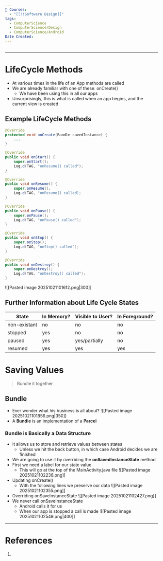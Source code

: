 ```yaml
---
📕 Courses:
  - "[[!!Software Design]]"
tags:
  - ComputerScience
  - ComputerScience/Design
  - ComputerScience/Android
Date Created:
---
```

```table-of-contents
```
---
# LifeCycle Methods
- At various times in the life of an App methods are called
- We are already familiar with one of these: onCreate()
	- We have been using this in all our apps
- Unsurprisingly, this is what is called when an app begins, and the current view is created
## Example LifeCycle Methods
```java
@Override
protected void onCreate(Bundle savedInstance) {
	...
}

@Override
public void onStart() {
	super.onStart();
	Log.d(TAG, "onResume() called");
}

@Override
public void onResume() {
	super.onResume();
	Log.d(TAG, "onResume() called);
}

@Override
public void onPause() {
	super.onPause();
	Log.d(TAG, "onPause() called");
}

@Override
public void onStop() {
	super.onStop();
	Log.d(TAG, "onStop() called");
}

@Override
public void onDestroy() {
	super.onDestroy();
	Log.d(TAG, "onDestroy() called");
}
```
![[Pasted image 20251021101612.png|300]]
## Further Information about Life Cycle States

| **State**    | **In Memory?** | **Visible to User?** | **In Foreground?** |
| ------------ | -------------- | -------------------- | ------------------ |
| non-existant | no             | no                   | no                 |
| stopped      | yes            | no                   | no                 |
| paused       | yes            | yes/partially        | no                 |
| resumed      | yes            | yes                  | yes                |

# Saving Values
> Bundle it together
## Bundle
- Ever wonder what his business is all about?
![[Pasted image 20251021101859.png|350]]
- A **Bundle** is an implementation of a **Parcel**
### Bundle is Basically a Data Structure
- It allows us to store and retrieve values between states
	- Unless we hit the back button, in which case Android decides we are finished
- We are going to use it by overriding the **onSavedInstanceState** method
- First we need a label for our state value
	- This will go at the top of the MainActivity.java file
![[Pasted image 20251021102236.png]]
- Updating onCreate()
	- With the following lines we preserve our data
![[Pasted image 20251021102355.png]]
- Overriding onSaveInstanceState
![[Pasted image 20251021102427.png]]
- We never call onSaveInstanceState
	- Android calls it for us
	- When our app is stopped a call is made
![[Pasted image 20251021102549.png|400]]


---
# References
1. 
